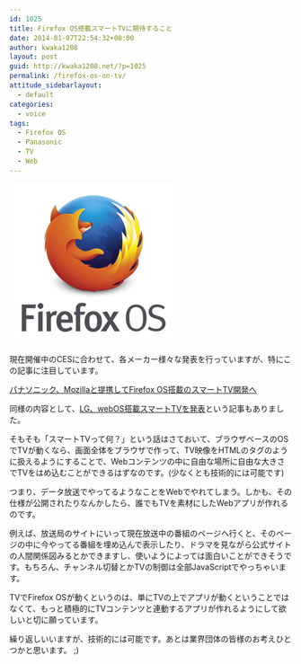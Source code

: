 ```yaml
---
id: 1025
title: Firefox OS搭載スマートTVに期待すること
date: 2014-01-07T22:54:32+00:00
author: kwaka1208
layout: post
guid: http://kwaka1208.net/?p=1025
permalink: /firefox-os-on-tv/
attitude_sidebarlayout:
  - default
categories:
  - voice
tags:
  - Firefox OS
  - Panasonic
  - TV
  - Web
---
```

<img src="/assets/images/2014/01/firefoxos.png" alt="Firefox OS" width="300" height="286" class="alignnone size-full wp-image-1027" />


現在開催中のCESに合わせて、各メーカー様々な発表を行っていますが、特にこの記事に注目しています。

<a href="http://jp.techcrunch.com/2014/01/07/20140106panasonic-ffos-tvs/">パナソニック、Mozillaと提携してFirefox OS搭載のスマートTV開発へ</a>

同様の内容として、<a href="http://www.itmedia.co.jp/news/articles/1401/06/news048.html">LG、webOS搭載スマートTVを発表</a>という記事もありました。

そもそも「スマートTVって何？」という話はさておいて、ブラウザベースのOSでTVが動くなら、画面全体をブラウザで作って、TV映像をHTMLの<img>タグのように扱えるようにすることで、Webコンテンツの中に自由な場所に自由な大きさでTVをはめ込むことができるはずなのです。(少なくとも技術的には可能です)

つまり、データ放送でやってるようなことをWebでやれてしまう。しかも、その仕様が公開されたりなんかしたら、誰でもTVを素材にしたWebアプリが作れるのです。

例えば、放送局のサイトにいって現在放送中の番組のページへ行くと、そのページの中に今やってる番組を埋め込んで表示したり、ドラマを見ながら公式サイトの人間関係図みるとかできますし、使いようによっては面白いことができそうです。もちろん、チャンネル切替とかTVの制御は全部JavaScriptでやっちゃいます。

TVでFirefox OSが動くというのは、単にTVの上でアプリが動くということではなくて、もっと積極的にTVコンテンツと連動するアプリが作れるようにして欲しいと切に願っています。

繰り返しいいますが、技術的には可能です。あとは業界団体の皆様のお考えひとつかと思います。 ;)
